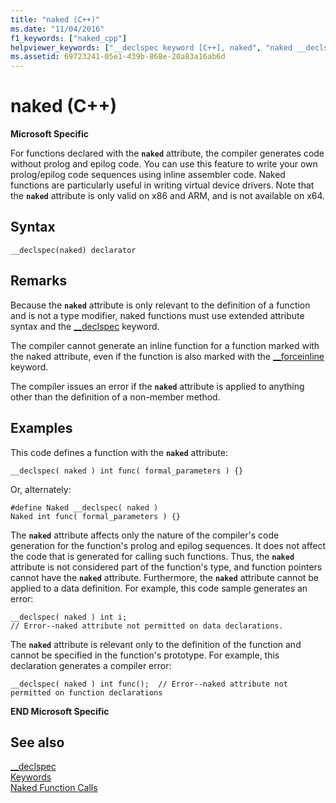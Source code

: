 ```yaml
---
title: "naked (C++)"
ms.date: "11/04/2016"
f1_keywords: ["naked_cpp"]
helpviewer_keywords: ["__declspec keyword [C++], naked", "naked __declspec keyword"]
ms.assetid: 69723241-05e1-439b-868e-20a83a16ab6d
---
```

# naked (C++)

**Microsoft Specific**

For functions declared with the **`naked`** attribute, the compiler generates code without prolog and epilog code. You can use this feature to write your own prolog/epilog code sequences using inline assembler code. Naked functions are particularly useful in writing virtual device drivers.  Note that the **`naked`** attribute is only valid on x86 and ARM, and is not available on x64.

## Syntax

```
__declspec(naked) declarator
```

## Remarks

Because the **`naked`** attribute is only relevant to the definition of a function and is not a type modifier, naked functions must use extended attribute syntax and the [__declspec](../cpp/declspec.md) keyword.

The compiler cannot generate an inline function for a function marked with the naked attribute, even if the function is also marked with the [__forceinline](inline-functions-cpp.md) keyword.

The compiler issues an error if the **`naked`** attribute is applied to anything other than the definition of a non-member method.

## Examples

This code defines a function with the **`naked`** attribute:

```
__declspec( naked ) int func( formal_parameters ) {}
```

Or, alternately:

```
#define Naked __declspec( naked )
Naked int func( formal_parameters ) {}
```

The **`naked`** attribute affects only the nature of the compiler's code generation for the function's prolog and epilog sequences. It does not affect the code that is generated for calling such functions. Thus, the **`naked`** attribute is not considered part of the function's type, and function pointers cannot have the **`naked`** attribute. Furthermore, the **`naked`** attribute cannot be applied to a data definition. For example, this code sample generates an error:

```
__declspec( naked ) int i;
// Error--naked attribute not permitted on data declarations.
```

The **`naked`** attribute is relevant only to the definition of the function and cannot be specified in the function's prototype. For example, this declaration generates a compiler error:

```
__declspec( naked ) int func();  // Error--naked attribute not permitted on function declarations
```

**END Microsoft Specific**

## See also

[__declspec](../cpp/declspec.md)<br/>
[Keywords](../cpp/keywords-cpp.md)<br/>
[Naked Function Calls](../cpp/naked-function-calls.md)
